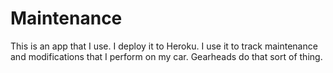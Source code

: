 # Maintenance

This is an app that I use. I deploy it to Heroku. I use it to track maintenance
and modifications that I perform on my car. Gearheads do that sort of thing.
